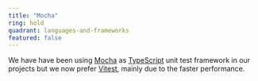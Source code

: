 ```yaml
---
title: "Mocha"
ring: hold
quadrant: languages-and-frameworks
featured: false
---
```


We have have been using [Mocha](https://mochajs.org/) as [TypeScript](/languages-and-frameworks/typescript) unit test framework in our projects but we now prefer [Vitest](/tools/vitest), mainly due to the faster performance.
